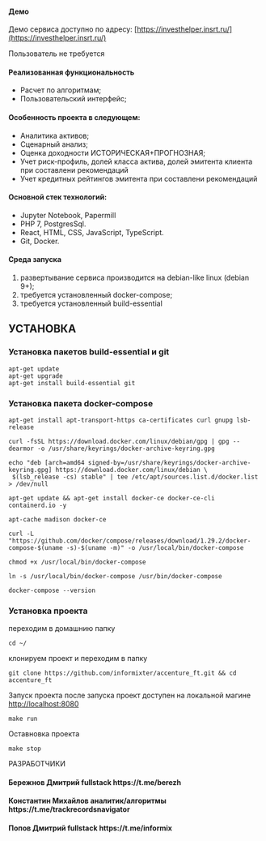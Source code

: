 #### Демо
Демо сервиса доступно по адресу: [https://investhelper.insrt.ru/](https://investhelper.insrt.ru/)

Пользователь не требуется

<h4>Реализованная функциональность</h4>
<ul>
    <li>Расчет по алгоритмам;</li>
    <li>Пользовательский интерфейс;</li>
</ul> 
<h4>Особенность проекта в следующем:</h4>
<ul>
 <li>Аналитика активов;</li>
 <li>Сценарный анализ;</li>
 <li>Оценка доходности ИСТОРИЧЕСКАЯ+ПРОГНОЗНАЯ;</li>
 <li>Учет риск-профиль, долей класса актива, долей эмитента клиента при составлени рекомендаций</li>
 <li>Учет кредитных рейтингов эмитента при составлени рекомендаций</li>
 </ul>

<h4>Основной стек технологий:</h4>
<ul>
    <li>Jupyter Notebook, Papermill</li>
	<li>PHP 7, PostgresSql.</li>
	<li>React, HTML, CSS, JavaScript, TypeScript.</li>
	<li>Git, Docker.</li>
 </ul>

#### Среда запуска
1) развертывание сервиса производится на debian-like linux (debian 9+);
2) требуется установленный docker-compose;
3) требуется установленный build-essential

УСТАНОВКА
------------
### Установка пакетoв build-essential и git 
```shell
apt-get update
apt-get upgrade
apt-get install build-essential git
```


### Установка пакета docker-compose
```shell
apt-get install apt-transport-https ca-certificates curl gnupg lsb-release

curl -fsSL https://download.docker.com/linux/debian/gpg | gpg --dearmor -o /usr/share/keyrings/docker-archive-keyring.gpg

echo "deb [arch=amd64 signed-by=/usr/share/keyrings/docker-archive-keyring.gpg] https://download.docker.com/linux/debian \
 $(lsb_release -cs) stable" | tee /etc/apt/sources.list.d/docker.list > /dev/null

apt-get update && apt-get install docker-ce docker-ce-cli containerd.io -y

apt-cache madison docker-ce

curl -L "https://github.com/docker/compose/releases/download/1.29.2/docker-compose-$(uname -s)-$(uname -m)" -o /usr/local/bin/docker-compose

chmod +x /usr/local/bin/docker-compose

ln -s /usr/local/bin/docker-compose /usr/bin/docker-compose

docker-compose --version
```

### Установка проекта
переходим в домашнию папку
```shell
cd ~/
```
клонируем проект и переходим в папку
```shell
git clone https://github.com/informixter/accenture_ft.git && cd accenture_ft
```
Запуск проекта после запуска проект доступен на локальной магине [http://localhost:8080]()
```shell
make run
```

Оставновка проекта
```shell
make stop
```


РАЗРАБОТЧИКИ
<h4>Бережнов Дмитрий fullstack https://t.me/berezh </h4>
<h4>Константин Михайлов аналитик/алгоритмы https://t.me/trackrecordsnavigator </h4>
<h4>Попов Дмитрий fullstack https://t.me/informix </h4>
